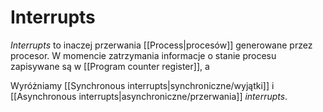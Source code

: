 # Interrupts
*Interrupts* to inaczej przerwania [[Process|procesów]] generowane przez procesor. W momencie zatrzymania informacje o stanie procesu zapisywane są w [[Program counter register]], a

Wyróżniamy [[Synchronous interrupts|synchroniczne/wyjątki]] i [[Asynchronous interrupts|asynchroniczne/przerwania]] *interrupts*.